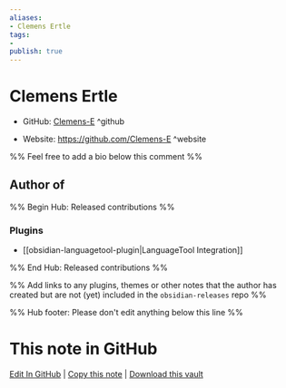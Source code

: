 ```yaml
---
aliases:
- Clemens Ertle
tags:
- 
publish: true
---
```


# Clemens Ertle

- GitHub: [Clemens-E](https://github.com/Clemens-E/) ^github
<!-- - Discord: `@` ^discord-->
- Website: <https://github.com/Clemens-E> ^website
<!-- - [[Publish sites|Publish site]]: ^publish-->

%% Feel free to add a bio below this comment %%


## Author of

%% Begin Hub: Released contributions %%
### Plugins
- [[obsidian-languagetool-plugin|LanguageTool Integration]]

%% End Hub: Released contributions %%

%% Add links to any plugins, themes or other notes that the author has created but are not (yet) included in the `obsidian-releases` repo %%

<!--
### Unlisted plugins

- 
-->

<!--
### Others

- 
-->

<!--
## Sponsor this author

- [[GitHub sponsors]]: [Sponsor @Clemens-E on GitHub Sponsors](https://github.com/sponsors/Clemens-E) ^github-sponsor
- [[Buy me a coffee]]: ^buy-me-a-coffee
- [[PayPal]]: ^paypal
- [[Patreon]]: ^patreon

-->

<!--
## Follow this author

- [[YouTube Channels|On YouTube]]: ^youtube
- Twitter: ^twitter
- ...
-->

%% Hub footer: Please don't edit anything below this line %%

# This note in GitHub

<span class="git-footer">[Edit In GitHub](https://github.dev/obsidian-community/obsidian-hub/blob/main/01%20-%20Community/People/Clemens-E.md "git-hub-edit-note") | [Copy this note](https://raw.githubusercontent.com/obsidian-community/obsidian-hub/main/01%20-%20Community/People/Clemens-E.md "git-hub-copy-note") | [Download this vault](https://github.com/obsidian-community/obsidian-hub/archive/refs/heads/main.zip "git-hub-download-vault") </span>